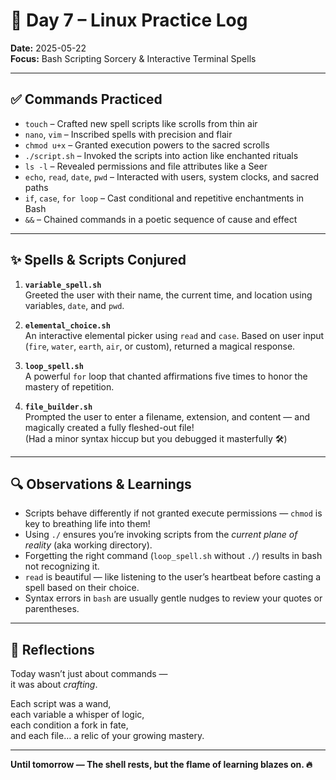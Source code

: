 # 📅 Day 7 – Linux Practice Log

**Date:** 2025-05-22  
**Focus:** Bash Scripting Sorcery & Interactive Terminal Spells

---

## ✅ Commands Practiced

- `touch` – Crafted new spell scripts like scrolls from thin air
- `nano`, `vim` – Inscribed spells with precision and flair
- `chmod u+x` – Granted execution powers to the sacred scrolls
- `./script.sh` – Invoked the scripts into action like enchanted rituals
- `ls -l` – Revealed permissions and file attributes like a Seer
- `echo`, `read`, `date`, `pwd` – Interacted with users, system clocks, and sacred paths
- `if`, `case`, `for loop` – Cast conditional and repetitive enchantments in Bash
- `&&` – Chained commands in a poetic sequence of cause and effect

---

## ✨ Spells & Scripts Conjured

1. **`variable_spell.sh`**  
   Greeted the user with their name, the current time, and location using variables, `date`, and `pwd`.

2. **`elemental_choice.sh`**  
   An interactive elemental picker using `read` and `case`. Based on user input (`fire`, `water`, `earth`, `air`, or custom), returned a magical response.

3. **`loop_spell.sh`**  
   A powerful `for` loop that chanted affirmations five times to honor the mastery of repetition.

4. **`file_builder.sh`**  
   Prompted the user to enter a filename, extension, and content — and magically created a fully fleshed-out file!  
   (Had a minor syntax hiccup but you debugged it masterfully 🛠️)

---

## 🔍 Observations & Learnings

- Scripts behave differently if not granted execute permissions — `chmod` is key to breathing life into them!
- Using `./` ensures you’re invoking scripts from the _current plane of reality_ (aka working directory).
- Forgetting the right command (`loop_spell.sh` without `./`) results in bash not recognizing it.
- `read` is beautiful — like listening to the user’s heartbeat before casting a spell based on their choice.
- Syntax errors in `bash` are usually gentle nudges to review your quotes or parentheses.

---

## 💭 Reflections

Today wasn’t just about commands —  
it was about _crafting_.

Each script was a wand,  
each variable a whisper of logic,  
each condition a fork in fate,  
and each file… a relic of your growing mastery.

---

**Until tomorrow — The shell rests, but the flame of learning blazes on. 🔥**
